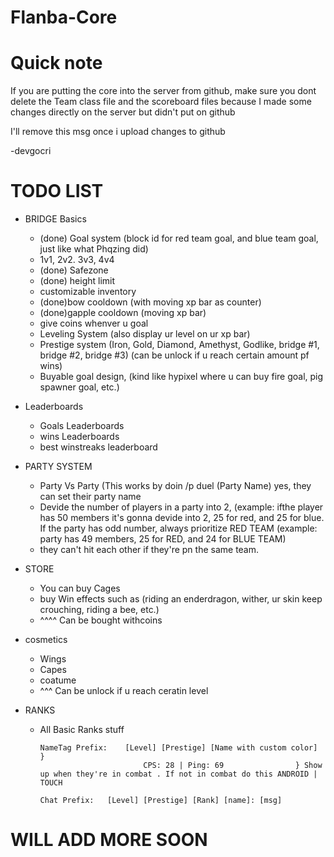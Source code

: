 # Flanba-Core

# Quick note

If you are putting the core into the server from github, make sure you dont delete the Team class file and the scoreboard files because I made some changes directly on the server but didn't put on github

I'll remove this msg once i upload changes to github

-devgocri

# TODO LIST

* BRIDGE Basics

  - (done) Goal system (block id for red team goal, and blue team goal, just like what Phqzing did)
  - 1v1, 2v2. 3v3, 4v4
  - (done) Safezone
  - (done) height limit
  - customizable inventory 
  - (done)bow cooldown (with moving xp bar as counter)
  - (done)gapple cooldown (moving xp bar)
  - give  coins whenver u goal
  - Leveling System (also display ur level on ur xp bar)
  - Prestige system (Iron, Gold, Diamond, Amethyst, Godlike, bridge #1, bridge #2, bridge #3)    (can be unlock if u reach certain amount pf wins)
  - Buyable goal design, (kind like hypixel where u can buy fire goal, pig spawner goal, etc.)


* Leaderboards

  - Goals Leaderboards
  - wins Leaderboards
  - best winstreaks leaderboard

* PARTY SYSTEM

  - Party Vs Party (This works by doin /p duel (Party Name)  yes, they can set their party name
  - Devide the number of players in a party into 2, (example: ifthe player has 50 members it's gonna devide into 2, 25 for red, and 25 for blue.   If the party has odd number, always prioritize RED TEAM (example: party has 49 members, 25 for RED, and 24 for BLUE TEAM)
  - they can't hit each other if they're pn the same team.
  
* STORE

  - You can buy Cages
  - buy Win effects such as (riding an enderdragon, wither, ur skin keep crouching, riding a bee, etc.)
  - ^^^^ Can be bought withcoins
  
  
* cosmetics

  - Wings
  - Capes
  - coatume
  - ^^^ Can be unlock if u reach ceratin level

* RANKS

  - All Basic Ranks stuff 


        NameTag Prefix:    [Level] [Prestige] [Name with custom color]  }
                               CPS: 28 | Ping: 69                } Show up when they're in combat . If not in combat do this ANDROID | TOUCH
        
        Chat Prefix:   [Level] [Prestige] [Rank] [name]: [msg]
# WILL ADD MORE SOON
